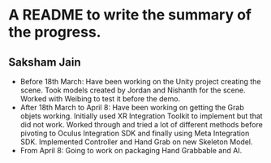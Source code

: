# A README to write the summary of the progress.

## Saksham Jain

- Before 18th March: Have been working on the Unity project creating the scene. Took models created by Jordan and Nishanth for the scene. Worked with Weibing to test it before the demo.
- After 18th March to April 8: Have been working on getting the Grab objets working. Initially used XR Integration Toolkit to implement but that did not work. Worked through and tried a lot of different methods before pivoting to Oculus Integration SDK and finally using Meta Integration SDK. Implemented Controller and Hand Grab on new Skeleton Model.
- From April 8: Going to work on packaging Hand Grabbable and AI.
